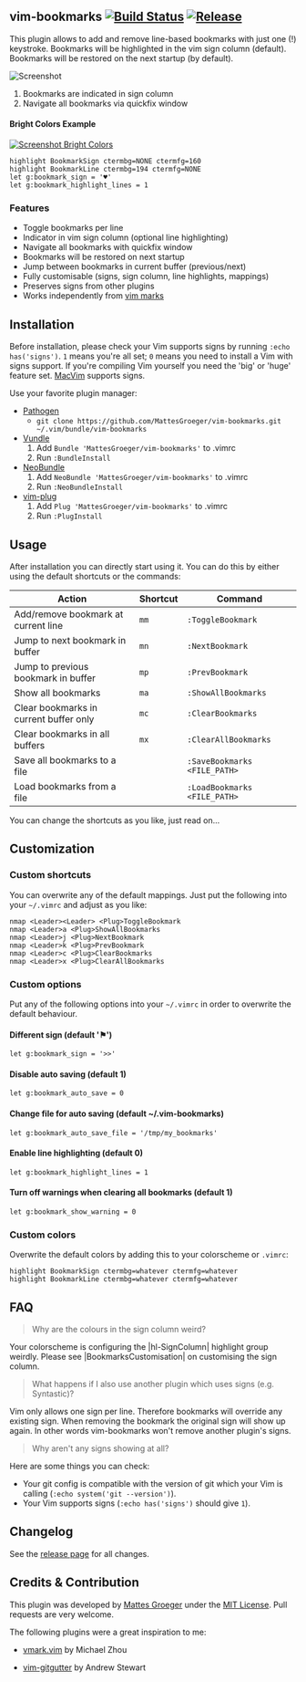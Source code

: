 ## vim-bookmarks [![Build Status](https://travis-ci.org/MattesGroeger/vim-bookmarks.svg)](https://travis-ci.org/MattesGroeger/vim-bookmarks) [![Release](http://img.shields.io/github/release/MattesGroeger/vim-bookmarks.svg)](https://github.com/MattesGroeger/vim-bookmarks/releases)

This plugin allows to add and remove line-based bookmarks with just one (!) keystroke. Bookmarks will be highlighted in the vim sign column (default). Bookmarks will be restored on the next startup (by default).

![Screenshot](https://raw.github.com/MattesGroeger/vim-bookmarks/master/screenshot.png)

1. Bookmarks are indicated in sign column
2. Navigate all bookmarks via quickfix window

#### Bright Colors Example

[![Screenshot Bright Colors](https://raw.github.com/MattesGroeger/vim-bookmarks/master/screenshot-bright-small.png)](https://raw.github.com/MattesGroeger/vim-bookmarks/master/screenshot-bright.png)

```vim
highlight BookmarkSign ctermbg=NONE ctermfg=160
highlight BookmarkLine ctermbg=194 ctermfg=NONE
let g:bookmark_sign = '♥'
let g:bookmark_highlight_lines = 1
```

### Features

* Toggle bookmarks per line
* Indicator in vim sign column (optional line highlighting)
* Navigate all bookmarks with quickfix window
* Bookmarks will be restored on next startup
* Jump between bookmarks in current buffer (previous/next)
* Fully customisable (signs, sign column, line highlights, mappings)
* Preserves signs from other plugins
* Works independently from [vim marks](http://vim.wikia.com/wiki/Using_marks)

## Installation

Before installation, please check your Vim supports signs by running `:echo has('signs')`.  `1` means you're all set; `0` means you need to install a Vim with signs support. If you're compiling Vim yourself you need the 'big' or 'huge' feature set. [MacVim][] supports signs.

Use your favorite plugin manager:

* [Pathogen][]
  * `git clone https://github.com/MattesGroeger/vim-bookmarks.git ~/.vim/bundle/vim-bookmarks`
* [Vundle][]
  1. Add `Bundle 'MattesGroeger/vim-bookmarks'` to .vimrc
  2. Run `:BundleInstall`
* [NeoBundle][]
  1. Add `NeoBundle 'MattesGroeger/vim-bookmarks'` to .vimrc
  2. Run `:NeoBundleInstall`
* [vim-plug][vimplug]
  1. Add `Plug 'MattesGroeger/vim-bookmarks'` to .vimrc
  2. Run `:PlugInstall`

## Usage

After installation you can directly start using it. You can do this by either using the default shortcuts or the commands:

| Action                                          | Shortcut    | Command                      |
|-------------------------------------------------|-------------|------------------------------|
| Add/remove bookmark at current line             | `mm`        | `:ToggleBookmark`            |
| Jump to next bookmark in buffer                 | `mn`        | `:NextBookmark`              |
| Jump to previous bookmark in buffer             | `mp`        | `:PrevBookmark`              |
| Show all bookmarks                              | `ma`        | `:ShowAllBookmarks`          |
| Clear bookmarks in current buffer only          | `mc`        | `:ClearBookmarks`            |
| Clear bookmarks in all buffers                  | `mx`        | `:ClearAllBookmarks`         |
| Save all bookmarks to a file                    |             | `:SaveBookmarks <FILE_PATH>` |
| Load bookmarks from a file                      |             | `:LoadBookmarks <FILE_PATH>` |

You can change the shortcuts as you like, just read on...

## Customization

### Custom shortcuts

You can overwrite any of the default mappings. Just put the following into your `~/.vimrc` and adjust as you like:

```
nmap <Leader><Leader> <Plug>ToggleBookmark
nmap <Leader>a <Plug>ShowAllBookmarks
nmap <Leader>j <Plug>NextBookmark
nmap <Leader>k <Plug>PrevBookmark
nmap <Leader>c <Plug>ClearBookmarks
nmap <Leader>x <Plug>ClearAllBookmarks
```

### Custom options

Put any of the following options into your `~/.vimrc` in order to overwrite the default behaviour.

#### Different sign (default '⚑')

```
let g:bookmark_sign = '>>'
```

#### Disable auto saving (default 1)

```
let g:bookmark_auto_save = 0
```

#### Change file for auto saving (default ~/.vim-bookmarks)

```
let g:bookmark_auto_save_file = '/tmp/my_bookmarks'
```

#### Enable line highlighting (default 0)

```
let g:bookmark_highlight_lines = 1
```

#### Turn off warnings when clearing all bookmarks (default 1)

```
let g:bookmark_show_warning = 0
```

### Custom colors

Overwrite the default colors by adding this to your colorscheme or `.vimrc`:

```
highlight BookmarkSign ctermbg=whatever ctermfg=whatever
highlight BookmarkLine ctermbg=whatever ctermfg=whatever
```

## FAQ

> Why are the colours in the sign column weird?

Your colorscheme is configuring the |hl-SignColumn| highlight group weirdly. Please see |BookmarksCustomisation| on customising the sign column.

> What happens if I also use another plugin which uses signs (e.g. Syntastic)?

Vim only allows one sign per line. Therefore bookmarks will override any existing sign. When removing the bookmark the original sign will show up again. In other words vim-bookmarks won't remove another plugin's signs.

> Why aren't any signs showing at all?

Here are some things you can check:

* Your git config is compatible with the version of git which your Vim is calling (`:echo system('git --version')`).
* Your Vim supports signs (`:echo has('signs')` should give `1`).

## Changelog

See the [release page](https://github.com/MattesGroeger/vim-bookmarks/releases) for all changes.

## Credits & Contribution

This plugin was developed by [Mattes Groeger][blog] under the [MIT License][license]. Pull requests are very welcome.

The following plugins were a great inspiration to me:
* [vmark.vim][vmark] by Michael Zhou
* [vim-gitgutter][gitgutter] by Andrew Stewart


  [pathogen]: https://github.com/tpope/vim-pathogen
  [vundle]: https://github.com/gmarik/vundle
  [neobundle]: https://github.com/Shougo/neobundle.vim
  [vimplug]: https://github.com/MattesGroeger/vim-plug
  [macvim]: http://code.google.com/p/macvim/
  [license]: https://github.com/MattesGroeger/vim-bookmarks/blob/master/LICENSE
  [blog]: http://blog.mattes-groeger.de
  [vmark]: http://www.vim.org/scripts/script.php?script_id=4076
  [gitgutter]: https://github.com/airblade/vim-gitgutter
